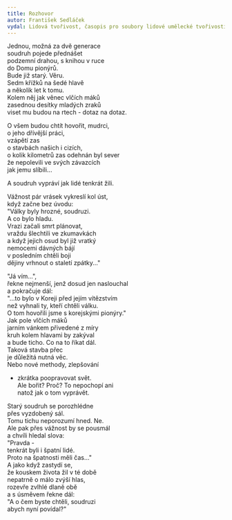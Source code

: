 ```yaml
---
title: Rozhovor
autor: František Sedláček
vydal: Lidová tvořivost, časopis pro soubory lidové umělecké tvořivosti, 1953
---
```


Jednou, možná za dvě generace   
soudruh pojede přednášet   
podzemní drahou, s knihou v ruce    
do Domu pionýrů.   
Bude již starý. Věru.   
Sedm křížků na šedé hlavě    
a několik let k tomu.   
Kolem něj jak věnec vlčích máků    
zasednou desítky mladých zraků   
viset mu budou na rtech - dotaz na dotaz.

O všem budou chtít hovořit, mudrci,  
o jeho dřívější práci,   
vzápětí zas   
o stavbách našich i cizích,   
o kolik kilometrů zas odehnán byl sever  
že nepolevili ve svých závazcích   
jak jemu slíbili...

A soudruh vypráví jak lidé tenkrát žili.   

Vážnost pár vrásek vykreslí kol úst,   
když začne bez úvodu:        
"Války byly hrozné, soudruzi.   
A co bylo hladu.     
Vrazi začali smrt plánovat,   
vraždu šlechtili ve zkumavkách    
a když jejich osud byl již vratký   
nemocemi dávných bájí   
v posledním chtěli boji    
dějiny vrhnout o staletí zpátky..."

"Já vím...",         
řekne nejmenší, jenž dosud jen naslouchal     
a pokračuje dál:     
"...to bylo v Koreji před jejím vítězstvím   
než vyhnali ty, kteří chtěli válku.    
O tom hovořili jsme s korejskými pionýry."    
Jak pole vlčích máků      
jarním vánkem přivedené z míry    
kruh kolem hlavami by zakýval   
a bude ticho. Co na to říkat dál.  
Taková stavba přec    
je důležitá nutná věc.    
Nebo nové methody, zlepšování   
- zkrátka poopravovat svět.   
Ale bořit? Proč? To nepochopí ani   
natož jak o tom vyprávět.

Starý soudruh se porozhlédne   
přes vyzdobený sál.      
Tomu tichu neporozumí hned. Ne.    
Ale pak přes vážnost by se pousmál   
a chvíli hledal slova:     
"Pravda -       
tenkrát byli i špatní lidé.   
Proto na špatnosti měli čas..."     
A jako když zastydí se,    
že kouskem života žil v té době    
nepatrně o málo zvýší hlas,    
rozevře zvlhlé dlaně obě     
a s úsměvem řekne dál:      
"A o čem byste chtěli, soudruzi    
abych nyní povídal?"